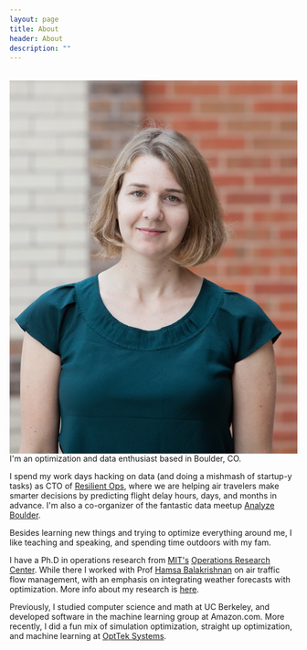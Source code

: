 ```yaml
---
layout: page
title: About
header: About
description: ""
---
```

<img style="float: left; margin-top: 18px; margin-right: 20px; width: 54vh;" src="/images/diana_hhh3.jpg"/>

I'm an optimization and data enthusiast based in Boulder, CO. 

I spend my work days hacking on data (and doing a mishmash of startup-y tasks) as CTO of [Resilient Ops](http://resilientops.com), where we are helping air travelers make smarter decisions by predicting flight delay hours, days, and months in advance. I'm also a co-organizer of the fantastic data meetup [Analyze Boulder](http://http://www.meetup.com/Analyze-Boulder/).

Besides learning new things and trying to optimize everything around me, I like teaching and speaking, and spending time outdoors with my fam.

I have a Ph.D in operations research from [MIT's](http://www.mit.edu) [Operations Research Center](http://www.mit.edu/~orc/). While there I worked with Prof [Hamsa Balakrishnan](http://web.mit.edu/hamsa/www/) on air traffic flow management, with an emphasis on integrating weather forecasts with optimization. More info about my research is [here](/research/).

Previously, I studied computer science and math at UC Berkeley, and developed software in the machine learning group at Amazon.com. More recently, I did a fun mix of simulation optimization, straight up optimization, and machine learning at [OptTek Systems](http://opttek.com).
